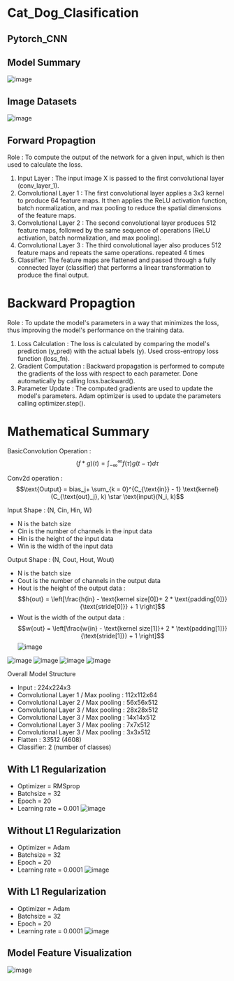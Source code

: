 # Cat_Dog_Clasification
## Pytorch_CNN


## Model Summary
![image](https://github.com/inhoi/Cat_Dog_Clasification/assets/76868046/58a592e3-e136-416a-8503-9704195527f2)

## Image Datasets
![image](https://github.com/inhoi/Cat_Dog_Clasification/assets/76868046/599940b3-6ea9-49bc-8025-557616b952e9)

## Forward Propagtion
Role : To compute the output of the network for a given input, which is then used to calculate the loss.
1. Input Layer : The input image X is passed to the first convolutional layer (conv_layer_1).
2. Convolutional Layer 1 : The first convolutional layer applies a 3x3 kernel to produce 64 feature maps. It then applies the ReLU activation function, batch normalization, and max pooling to reduce the spatial dimensions of the feature maps.
3. Convolutional Layer 2 : The second convolutional layer produces 512 feature maps, followed by the same sequence of operations (ReLU activation, batch normalization, and max pooling).
4. Convolutional Layer 3 : The third convolutional layer also produces 512 feature maps and repeats the same operations. repeated 4 times
5. Classifier: The feature maps are flattened and passed through a fully connected layer (classifier) that performs a linear transformation to produce the final output.

# Backward Propagtion
Role : To update the model's parameters in a way that minimizes the loss, thus improving the model's performance on the training data.
1. Loss Calculation : The loss is calculated by comparing the model's prediction (y_pred) with the actual labels (y). Used cross-entropy loss function (loss_fn).
2. Gradient Computation : Backward propagation is performed to compute the gradients of the loss with respect to each parameter. Done automatically by calling loss.backward().
3. Parameter Update : The computed gradients are used to update the model's parameters. Adam optimizer is used to update the parameters calling optimizer.step().

# Mathematical Summary

BasicConvolution Operation : $$(f * g)(t) = \int_{-\infty}^{\infty} f(\tau) g(t-\tau) d\tau$$

Conv2d operation : $$\text{Output} = bias_j+    \sum_{k = 0}^{C_{\text{in}} - 1} \text{kernel}(C_{\text{out}_j}, k) \star \text{input}(N_i, k)$$

Input Shape : (N, Cin, Hin, W)
 - N is the batch size 
 - Cin is the number of channels in the input data
 - Hin is the height of the input data
 - Win is the width of the input data

Output Shape : (N, Cout, Hout, Wout)

 - N is the batch size
 - Cout is the number of channels in the output data
 - Hout is the height of the output data : $$h{out} = \left[\frac{h{in} - \text{kernel size[0]}+ 2 * \text{padding[0]}}{\text{stride[0]}} + 1 \right]$$
 - Wout is the width of the output data  : $$w{out} = \left[\frac{w{in} - \text{kernel size[1]}+ 2 * \text{padding[1]}}{\text{stride[1]}} + 1 \right]$$
![image](https://github.com/inhoi/Cat_Dog_Clasification/assets/76868046/791f4d76-a3ed-4cf7-9959-feff2b888e94)

![image](https://github.com/inhoi/Cat_Dog_Clasification/assets/76868046/ec94dfb1-7385-47b2-8092-1b0114601fc1)
![image](https://github.com/inhoi/Cat_Dog_Clasification/assets/76868046/8db661eb-0d2d-4d7d-827c-4486ac24e52f)
![image](https://github.com/inhoi/Cat_Dog_Clasification/assets/76868046/8a76ed2c-a92f-4c6f-8e2a-b6a9384abd06)
![image](https://github.com/inhoi/Cat_Dog_Clasification/assets/76868046/b7177372-27ee-4d04-b7e3-96f402582e3f)

Overall Model Structure 
 - Input : 224x224x3
 - Convolutional Layer 1 / Max pooling : 112x112x64
 - Convolutional Layer 2 / Max pooling : 56x56x512 
 - Convolutional Layer 3 / Max pooling : 28x28x512
 - Convolutional Layer 3 / Max pooling : 14x14x512
 - Convolutional Layer 3 / Max pooling : 7x7x512
 - Convolutional Layer 3 / Max pooling : 3x3x512
 - Flatten : 3*3*512 (4608)
 - Classifier: 2 (number of classes)

## With L1 Regularization
 - Optimizer = RMSprop
 -  Batchsize = 32
 -  Epoch = 20
 -  Learning rate = 0.001
![image](https://github.com/inhoi/Cat_Dog_Clasification/assets/76868046/03876a3b-984b-4746-a817-0f7944a81e15)


## Without L1 Regularization
 - Optimizer = Adam
 -  Batchsize = 32
 -  Epoch = 20
 -  Learning rate = 0.0001
![image](https://github.com/inhoi/Cat_Dog_Clasification/assets/76868046/b70f054c-ed2a-40ef-8e31-d486cbdbea89)

## With L1 Regularization
 - Optimizer = Adam
 -  Batchsize = 32
 -  Epoch = 20
 -  Learning rate = 0.0001
![image](https://github.com/inhoi/Cat_Dog_Clasification/assets/76868046/18b5223a-7048-458b-b83b-350a338a3583)

## Model Feature Visualization
![image](https://github.com/inhoi/Cat_Dog_Clasification/assets/76868046/116440aa-d2ae-4169-8516-0078e8d75672)


